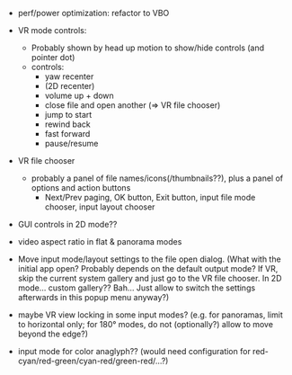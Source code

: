 - perf/power optimization: refactor to VBO

- VR mode controls:
  - Probably shown by head up motion to show/hide controls (and pointer dot)
  - controls:
    - yaw recenter
    - (2D recenter)
    - volume up + down
    - close file and open another (⇒ VR file chooser)
    - jump to start
    - rewind back
    - fast forward
    - pause/resume

- VR file chooser
  - probably a panel of file names/icons(/thumbnails??), plus a panel of options and action buttons
    - Next/Prev paging, OK button, Exit button, input file mode chooser, input layout chooser

- GUI controls in 2D mode??

- video aspect ratio in flat & panorama modes

- Move input mode/layout settings to the file open dialog. (What with the initial app open? Probably
  depends on the default output mode? If VR, skip the current system gallery and just go to the VR
  file chooser. In 2D mode… custom gallery?? Bah… Just allow to switch the settings afterwards in
  this popup menu anyway?)

- maybe VR view locking in some input modes? (e.g. for panoramas, limit to horizontal only; for 180°
  modes, do not (optionally?) allow to move beyond the edge?)

- input mode for color anaglyph?? (would need configuration for red-cyan/red-green/cyan-red/green-red/…?)
